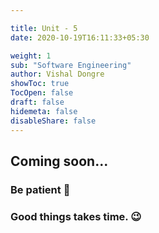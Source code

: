 ```yaml
---

title: Unit - 5
date: 2020-10-19T16:11:33+05:30

weight: 1
sub: "Software Engineering"
author: Vishal Dongre
showToc: true
TocOpen: false
draft: false
hidemeta: false
disableShare: false
---
```





## Coming soon...

### Be patient 🙂
### Good things takes time. 😉